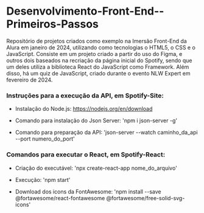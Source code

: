 # Desenvolvimento-Front-End--Primeiros-Passos
Repositório de projetos criados como exemplo na Imersão Front-End da Alura em janeiro de 2024, utilizando como tecnologias o HTML5, o CSS e o JavaScript. Consiste em um projeto criado a partir do uso do Figma, e outros dois baseados na recriação da página inicial do Spotify, sendo que um deles utiliza a biblioteca React do JavaScript como Framework. Além disso, há um quiz de JavaScript, criado durante o evento NLW Expert em fevereiro de 2024.

### Instruções para a execução da API, em Spotify-Site:

- Instalação do Node.js: https://nodejs.org/en/download

- Comando para instalação do Json Server: 'npm i json-server -g'

- Comando para preparação da API: 'json-server --watch caminho_da_api --port numero_do_port'

### Comandos para executar o React, em Spotify-React:

- Criação do executável: 'npx create-react-app nome_do_arquivo'

- Execução: 'npm start'

- Download dos icons da FontAwesome: 'npm install --save 
@fortawesome/react-fontawesome @fortawesome/free-solid-svg-icons'

